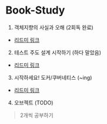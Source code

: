 # Book-Study

1. 객체지향의 사실과 오해 (2회독 완료)
- [리드미 링크](https://github.com/YeomJaeSeon/Book-Study/tree/main/%EA%B0%9D%EC%B2%B4%EC%A7%80%ED%96%A5%EC%9D%98%EC%82%AC%EC%8B%A4%EA%B3%BC%EC%98%A4%ED%95%B4)

2. 테스트 주도 설계 시작하기 (하다 말았음)
- [리드미 링크](https://github.com/YeomJaeSeon/Book-Study/tree/main/%ED%85%8C%EC%8A%A4%ED%8A%B8%EC%A3%BC%EB%8F%84%EA%B0%9C%EB%B0%9C%EC%8B%9C%EC%9E%91%ED%95%98%EA%B8%B0)

3. 시작하세요! 도커/쿠버네티스 (~ing)
- [리드미 링크](https://github.com/YeomJaeSeon/Book-Study/tree/main/%EC%8B%9C%EC%9E%91%ED%95%98%EC%84%B8%EC%9A%94%EB%8F%84%EC%BB%A4%EC%BF%A0%EB%B2%84%EB%84%A4%ED%8B%B0%EC%8A%A4)

4. 오브젝트 (TODO)

> 2개씩 공부하기
